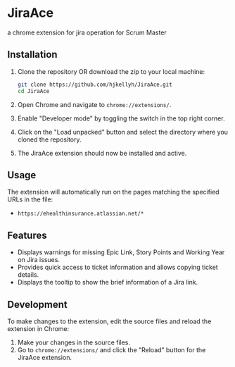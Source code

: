 # JiraAce
 a chrome extension for jira operation for Scrum Master

## Installation

1. Clone the repository OR download the zip to your local machine:
    ```sh
    git clone https://github.com/hjkellyh/JiraAce.git
    cd JiraAce
    ```

2. Open Chrome and navigate to `chrome://extensions/`.

3. Enable "Developer mode" by toggling the switch in the top right corner.

4. Click on the "Load unpacked" button and select the directory where you cloned the repository.

5. The JiraAce extension should now be installed and active.

## Usage

The extension will automatically run on the pages matching the specified URLs in the  file:
- `https://ehealthinsurance.atlassian.net/*`

## Features

- Displays warnings for missing Epic Link, Story Points and Working Year on Jira issues.
- Provides quick access to ticket information and allows copying ticket details.
- Displays the tooltip to show the brief information of a Jira link.

## Development

To make changes to the extension, edit the source files and reload the extension in Chrome:
1. Make your changes in the source files.
2. Go to `chrome://extensions/` and click the "Reload" button for the JiraAce extension.
